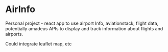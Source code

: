 # AirInfo
Personal project - react app to use airport Info, aviationstack, flight data, potentially amadeus APIs to display and track information about flights and airports.

Could integrate leaflet map, etc
